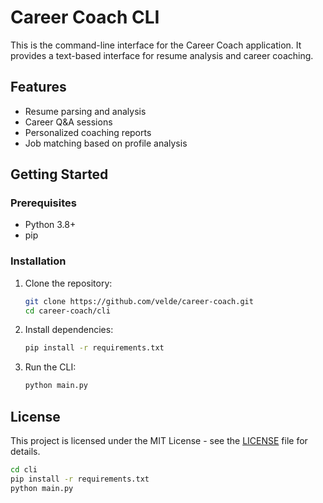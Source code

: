 # Career Coach CLI

This is the command-line interface for the Career Coach application. It provides a text-based interface for resume analysis and career coaching.

## Features

- Resume parsing and analysis
- Career Q&A sessions
- Personalized coaching reports
- Job matching based on profile analysis

## Getting Started

### Prerequisites

- Python 3.8+
- pip

### Installation

1. Clone the repository:
   ```sh
   git clone https://github.com/velde/career-coach.git
   cd career-coach/cli
   ```

2. Install dependencies:
   ```sh
   pip install -r requirements.txt
   ```

3. Run the CLI:
   ```sh
   python main.py
   ```

## License

This project is licensed under the MIT License - see the [LICENSE](../LICENSE) file for details.

```bash
cd cli
pip install -r requirements.txt
python main.py
